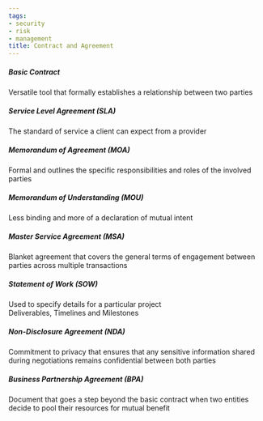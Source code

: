 ```yaml
---
tags:
- security
- risk
- management
title: Contract and Agreement
---
```


##### Basic Contract
Versatile tool that formally establishes a relationship between two parties

##### Service Level Agreement (SLA)
The standard of service a client can expect from a provider

##### Memorandum of Agreement (MOA)
Formal and outlines the specific responsibilities and roles of the involved parties

##### Memorandum of Understanding (MOU)
Less binding and more of a declaration of mutual intent

##### Master Service Agreement (MSA)
Blanket agreement that covers the general terms of engagement between parties across multiple transactions

##### Statement of Work (SOW)
Used to specify details for a particular project  
Deliverables, Timelines and Milestones

##### Non-Disclosure Agreement (NDA)
Commitment to privacy that ensures that any sensitive information shared during negotiations remains confidential between both parties

##### Business Partnership Agreement (BPA)
Document that goes a step beyond the basic contract when two entities decide to pool their resources for mutual benefit
